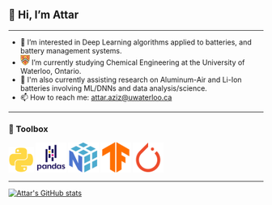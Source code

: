 ## 👋 Hi, I’m Attar
---
- 👀 I’m interested in Deep Learning algorithms applied to batteries, and battery management systems.
- <img src="https://github.com/att-ar/att-ar/blob/main/university-of-waterloo-1-logo-png-transparent.png" alt="UW" width="18" height="20"/> I’m currently studying Chemical Engineering at the University of Waterloo, Ontario.
- 🔋 I'm also currently assisting research on Aluminum-Air and Li-Ion batteries involving ML/DNNs and data analysis/science.
- 📫 How to reach me: attar.aziz@uwaterloo.ca
---
### 🧰 Toolbox

<img src="https://raw.githubusercontent.com/devicons/devicon/1119b9f84c0290e0f0b38982099a2bd027a48bf1/icons/python/python-plain.svg" alt="Python Logo" width="50" height="50"/> <img src="https://raw.githubusercontent.com/devicons/devicon/master/icons/pandas/pandas-original-wordmark.svg" alt="Pandas Logo" width="60" height="60"/> <img src="https://raw.githubusercontent.com/devicons/devicon/master/icons/numpy/numpy-original.svg" alt="Numpy Logo" width="60" height="60"/> <img src="https://raw.githubusercontent.com/devicons/devicon/master/icons/tensorflow/tensorflow-original.svg" width="60" height="60"/> <img src="https://raw.githubusercontent.com/devicons/devicon/master/icons/pytorch/pytorch-original.svg" width="60" height="60"/>

---
[![Attar's GitHub stats](https://github-readme-stats.vercel.app/api?username=att-ar&count_private=True&show_icons=True&theme=vue&hide=contribs,stars,issues)](https://github.com/anuraghazra/github-readme-stats)
<!---
att-ar/att-ar is a ✨ special ✨ repository because its `README.md` (this file) appears on your GitHub profile.
You can click the Preview link to take a look at your changes.
--->
